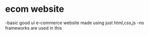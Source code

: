 # ecom website 
-basic good ui e-commerce website made using just html,css,js 
-no frameworks are used in this 
